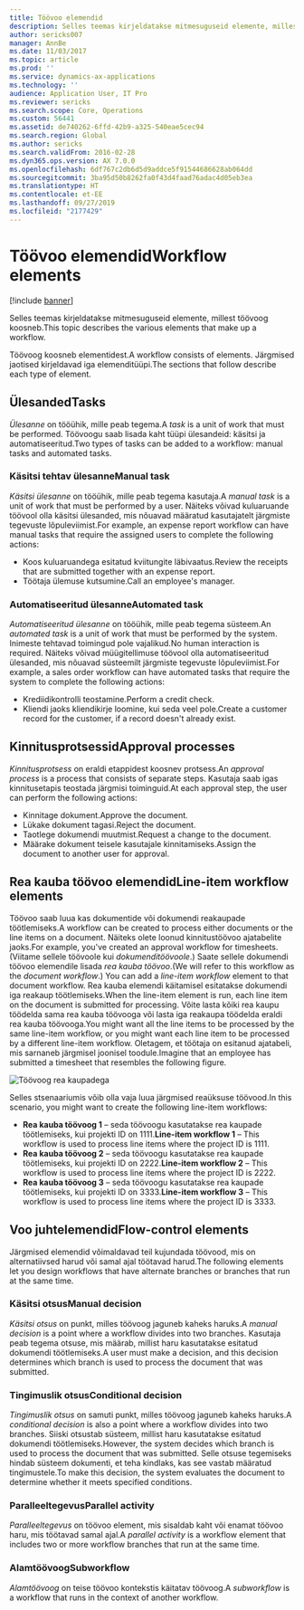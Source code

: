 ```yaml
---
title: Töövoo elemendid
description: Selles teemas kirjeldatakse mitmesuguseid elemente, millest töövoog koosneb.
author: sericks007
manager: AnnBe
ms.date: 11/03/2017
ms.topic: article
ms.prod: ''
ms.service: dynamics-ax-applications
ms.technology: ''
audience: Application User, IT Pro
ms.reviewer: sericks
ms.search.scope: Core, Operations
ms.custom: 56441
ms.assetid: de740262-6ffd-42b9-a325-540eae5cec94
ms.search.region: Global
ms.author: sericks
ms.search.validFrom: 2016-02-28
ms.dyn365.ops.version: AX 7.0.0
ms.openlocfilehash: 6df767c2db6d5d9addce5f91544686628ab064dd
ms.sourcegitcommit: 3ba95d50b8262fa0f43d4faad76adac4d05eb3ea
ms.translationtype: HT
ms.contentlocale: et-EE
ms.lasthandoff: 09/27/2019
ms.locfileid: "2177429"
---
```

# <a name="workflow-elements"></a><span data-ttu-id="cd727-103">Töövoo elemendid</span><span class="sxs-lookup"><span data-stu-id="cd727-103">Workflow elements</span></span>

[!include [banner](../includes/banner.md)]

<span data-ttu-id="cd727-104">Selles teemas kirjeldatakse mitmesuguseid elemente, millest töövoog koosneb.</span><span class="sxs-lookup"><span data-stu-id="cd727-104">This topic describes the various elements that make up a workflow.</span></span>

<span data-ttu-id="cd727-105">Töövoog koosneb elementidest.</span><span class="sxs-lookup"><span data-stu-id="cd727-105">A workflow consists of elements.</span></span> <span data-ttu-id="cd727-106">Järgmised jaotised kirjeldavad iga elemenditüüpi.</span><span class="sxs-lookup"><span data-stu-id="cd727-106">The sections that follow describe each type of element.</span></span>

## <a name="tasks"></a><span data-ttu-id="cd727-107">Ülesanded</span><span class="sxs-lookup"><span data-stu-id="cd727-107">Tasks</span></span>

<span data-ttu-id="cd727-108">*Ülesanne* on tööühik, mille peab tegema.</span><span class="sxs-lookup"><span data-stu-id="cd727-108">A *task* is a unit of work that must be performed.</span></span> <span data-ttu-id="cd727-109">Töövoogu saab lisada kaht tüüpi ülesandeid: käsitsi ja automatiseeritud.</span><span class="sxs-lookup"><span data-stu-id="cd727-109">Two types of tasks can be added to a workflow: manual tasks and automated tasks.</span></span>

### <a name="manual-task"></a><span data-ttu-id="cd727-110">Käsitsi tehtav ülesanne</span><span class="sxs-lookup"><span data-stu-id="cd727-110">Manual task</span></span>

<span data-ttu-id="cd727-111">*Käsitsi ülesanne* on tööühik, mille peab tegema kasutaja.</span><span class="sxs-lookup"><span data-stu-id="cd727-111">A *manual task* is a unit of work that must be performed by a user.</span></span> <span data-ttu-id="cd727-112">Näiteks võivad kuluaruande töövool olla käsitsi ülesanded, mis nõuavad määratud kasutajatelt järgmiste tegevuste lõpuleviimist.</span><span class="sxs-lookup"><span data-stu-id="cd727-112">For example, an expense report workflow can have manual tasks that require the assigned users to complete the following actions:</span></span>

- <span data-ttu-id="cd727-113">Koos kuluaruandega esitatud kviitungite läbivaatus.</span><span class="sxs-lookup"><span data-stu-id="cd727-113">Review the receipts that are submitted together with an expense report.</span></span>
- <span data-ttu-id="cd727-114">Töötaja ülemuse kutsumine.</span><span class="sxs-lookup"><span data-stu-id="cd727-114">Call an employee's manager.</span></span>

### <a name="automated-task"></a><span data-ttu-id="cd727-115">Automatiseeritud ülesanne</span><span class="sxs-lookup"><span data-stu-id="cd727-115">Automated task</span></span>

<span data-ttu-id="cd727-116">*Automatiseeritud ülesanne* on tööühik, mille peab tegema süsteem.</span><span class="sxs-lookup"><span data-stu-id="cd727-116">An *automated task* is a unit of work that must be performed by the system.</span></span> <span data-ttu-id="cd727-117">Inimeste tehtavad toimingud pole vajalikud.</span><span class="sxs-lookup"><span data-stu-id="cd727-117">No human interaction is required.</span></span> <span data-ttu-id="cd727-118">Näiteks võivad müügitellimuse töövool olla automatiseeritud ülesanded, mis nõuavad süsteemilt järgmiste tegevuste lõpuleviimist.</span><span class="sxs-lookup"><span data-stu-id="cd727-118">For example, a sales order workflow can have automated tasks that require the system to complete the following actions:</span></span>

- <span data-ttu-id="cd727-119">Krediidikontrolli teostamine.</span><span class="sxs-lookup"><span data-stu-id="cd727-119">Perform a credit check.</span></span>
- <span data-ttu-id="cd727-120">Kliendi jaoks kliendikirje loomine, kui seda veel pole.</span><span class="sxs-lookup"><span data-stu-id="cd727-120">Create a customer record for the customer, if a record doesn't already exist.</span></span>

## <a name="approval-processes"></a><span data-ttu-id="cd727-121">Kinnitusprotsessid</span><span class="sxs-lookup"><span data-stu-id="cd727-121">Approval processes</span></span>

<span data-ttu-id="cd727-122">*Kinnitusprotsess* on eraldi etappidest koosnev protsess.</span><span class="sxs-lookup"><span data-stu-id="cd727-122">An *approval process* is a process that consists of separate steps.</span></span> <span data-ttu-id="cd727-123">Kasutaja saab igas kinnitusetapis teostada järgmisi toiminguid.</span><span class="sxs-lookup"><span data-stu-id="cd727-123">At each approval step, the user can perform the following actions:</span></span>

- <span data-ttu-id="cd727-124">Kinnitage dokument.</span><span class="sxs-lookup"><span data-stu-id="cd727-124">Approve the document.</span></span>
- <span data-ttu-id="cd727-125">Lükake dokument tagasi.</span><span class="sxs-lookup"><span data-stu-id="cd727-125">Reject the document.</span></span>
- <span data-ttu-id="cd727-126">Taotlege dokumendi muutmist.</span><span class="sxs-lookup"><span data-stu-id="cd727-126">Request a change to the document.</span></span>
- <span data-ttu-id="cd727-127">Määrake dokument teisele kasutajale kinnitamiseks.</span><span class="sxs-lookup"><span data-stu-id="cd727-127">Assign the document to another user for approval.</span></span>

## <a name="line-item-workflow-elements"></a><span data-ttu-id="cd727-128">Rea kauba töövoo elemendid</span><span class="sxs-lookup"><span data-stu-id="cd727-128">Line-item workflow elements</span></span>

<span data-ttu-id="cd727-129">Töövoo saab luua kas dokumentide või dokumendi reakaupade töötlemiseks.</span><span class="sxs-lookup"><span data-stu-id="cd727-129">A workflow can be created to process either documents or the line items on a document.</span></span> <span data-ttu-id="cd727-130">Näiteks olete loonud kinnitustöövoo ajatabelite jaoks.</span><span class="sxs-lookup"><span data-stu-id="cd727-130">For example, you've created an approval workflow for timesheets.</span></span> <span data-ttu-id="cd727-131">(Viitame sellele töövoole kui *dokumenditöövoole*.) Saate sellele dokumendi töövoo elemendile lisada *rea kauba töövoo*.</span><span class="sxs-lookup"><span data-stu-id="cd727-131">(We will refer to this workflow as the *document workflow*.) You can add a *line-item workflow* element to that document workflow.</span></span> <span data-ttu-id="cd727-132">Rea kauba elemendi käitamisel esitatakse dokumendi iga reakaup töötlemiseks.</span><span class="sxs-lookup"><span data-stu-id="cd727-132">When the line-item element is run, each line item on the document is submitted for processing.</span></span> <span data-ttu-id="cd727-133">Võite lasta kõiki rea kaupu töödelda sama rea kauba töövooga või lasta iga reakaupa töödelda eraldi rea kauba töövooga.</span><span class="sxs-lookup"><span data-stu-id="cd727-133">You might want all the line items to be processed by the same line-item workflow, or you might want each line item to be processed by a different line-item workflow.</span></span> <span data-ttu-id="cd727-134">Oletagem, et töötaja on esitanud ajatabeli, mis sarnaneb järgmisel joonisel toodule.</span><span class="sxs-lookup"><span data-stu-id="cd727-134">Imagine that an employee has submitted a timesheet that resembles the following figure.</span></span>

![Töövoog rea kaupadega](./media/workflow_lineitemworkflow.gif)

<span data-ttu-id="cd727-136">Selles stsenaariumis võib olla vaja luua järgmised reaüksuse töövood.</span><span class="sxs-lookup"><span data-stu-id="cd727-136">In this scenario, you might want to create the following line-item workflows:</span></span>

- <span data-ttu-id="cd727-137">**Rea kauba töövoog 1** – seda töövoogu kasutatakse rea kaupade töötlemiseks, kui projekti ID on 1111.</span><span class="sxs-lookup"><span data-stu-id="cd727-137">**Line-item workflow 1** – This workflow is used to process line items where the project ID is 1111.</span></span>
- <span data-ttu-id="cd727-138">**Rea kauba töövoog 2** – seda töövoogu kasutatakse rea kaupade töötlemiseks, kui projekti ID on 2222.</span><span class="sxs-lookup"><span data-stu-id="cd727-138">**Line-item workflow 2** – This workflow is used to process line items where the project ID is 2222.</span></span>
- <span data-ttu-id="cd727-139">**Rea kauba töövoog 3** – seda töövoogu kasutatakse rea kaupade töötlemiseks, kui projekti ID on 3333.</span><span class="sxs-lookup"><span data-stu-id="cd727-139">**Line-item workflow 3** – This workflow is used to process line items where the project ID is 3333.</span></span>

## <a name="flow-control-elements"></a><span data-ttu-id="cd727-140">Voo juhtelemendid</span><span class="sxs-lookup"><span data-stu-id="cd727-140">Flow-control elements</span></span>

<span data-ttu-id="cd727-141">Järgmised elemendid võimaldavad teil kujundada töövood, mis on alternatiivsed harud või samal ajal töötavad harud.</span><span class="sxs-lookup"><span data-stu-id="cd727-141">The following elements let you design workflows that have alternate branches or branches that run at the same time.</span></span>

### <a name="manual-decision"></a><span data-ttu-id="cd727-142">Käsitsi otsus</span><span class="sxs-lookup"><span data-stu-id="cd727-142">Manual decision</span></span>

<span data-ttu-id="cd727-143">*Käsitsi otsus* on punkt, milles töövoog jaguneb kaheks haruks.</span><span class="sxs-lookup"><span data-stu-id="cd727-143">A *manual decision* is a point where a workflow divides into two branches.</span></span> <span data-ttu-id="cd727-144">Kasutaja peab tegema otsuse, mis määrab, millist haru kasutatakse esitatud dokumendi töötlemiseks.</span><span class="sxs-lookup"><span data-stu-id="cd727-144">A user must make a decision, and this decision determines which branch is used to process the document that was submitted.</span></span>

### <a name="conditional-decision"></a><span data-ttu-id="cd727-145">Tingimuslik otsus</span><span class="sxs-lookup"><span data-stu-id="cd727-145">Conditional decision</span></span>

<span data-ttu-id="cd727-146">*Tingimuslik otsus* on samuti punkt, milles töövoog jaguneb kaheks haruks.</span><span class="sxs-lookup"><span data-stu-id="cd727-146">A *conditional decision* is also a point where a workflow divides into two branches.</span></span> <span data-ttu-id="cd727-147">Siiski otsustab süsteem, millist haru kasutatakse esitatud dokumendi töötlemiseks.</span><span class="sxs-lookup"><span data-stu-id="cd727-147">However, the system decides which branch is used to process the document that was submitted.</span></span> <span data-ttu-id="cd727-148">Selle otsuse tegemiseks hindab süsteem dokumenti, et teha kindlaks, kas see vastab määratud tingimustele.</span><span class="sxs-lookup"><span data-stu-id="cd727-148">To make this decision, the system evaluates the document to determine whether it meets specified conditions.</span></span>

### <a name="parallel-activity"></a><span data-ttu-id="cd727-149">Paralleeltegevus</span><span class="sxs-lookup"><span data-stu-id="cd727-149">Parallel activity</span></span>

<span data-ttu-id="cd727-150">*Paralleeltegevus* on töövoo element, mis sisaldab kaht või enamat töövoo haru, mis töötavad samal ajal.</span><span class="sxs-lookup"><span data-stu-id="cd727-150">A *parallel activity* is a workflow element that includes two or more workflow branches that run at the same time.</span></span>

### <a name="subworkflow"></a><span data-ttu-id="cd727-151">Alamtöövoog</span><span class="sxs-lookup"><span data-stu-id="cd727-151">Subworkflow</span></span>

<span data-ttu-id="cd727-152">*Alamtöövoog* on teise töövoo kontekstis käitatav töövoog.</span><span class="sxs-lookup"><span data-stu-id="cd727-152">A *subworkflow* is a workflow that runs in the context of another workflow.</span></span>
